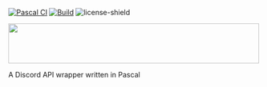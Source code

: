 [![Pascal CI](https://github.com/Kaktushose/pascord/actions/workflows/pascal.yml/badge.svg)](https://github.com/Kaktushose/pascord/actions/workflows/pascal.yml)
[![Build](https://github.com/Kaktushose/pascord/actions/workflows/docs.yml/badge.svg)](https://github.com/Kaktushose/pascord/actions/workflows/docs.yml)
![license-shield](https://img.shields.io/badge/License-Apache%202.0-lightgrey.svg)

<img src="https://cdn.discordapp.com/attachments/487343298910879767/801379911666499604/Pascord_Logo.png" width=500 height=80>

A Discord API wrapper written in Pascal
